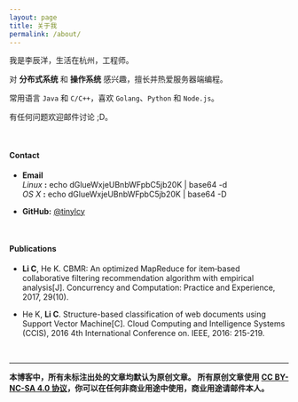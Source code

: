 ```yaml
---
layout: page
title: 关于我
permalink: /about/
---
```


我是李辰洋，生活在杭州，工程师。

对 **分布式系统** 和 **操作系统** 感兴趣，擅长并热爱服务器端编程。

常用语言 `Java` 和 `C/C++`，喜欢 `Golang`、`Python` 和 `Node.js`。

有任何问题欢迎邮件讨论 ;D。

<br/>

#### Contact

* **Email** <br/>
   *Linux* **:** echo dGlueWxjeUBnbWFpbC5jb20K | base64 -d <br/>
   *OS X* **:** echo dGlueWxjeUBnbWFpbC5jb20K | base64 -D

<p/>

* **GitHub:** [@tinylcy](https://github.com/tinylcy)


<br/>

#### Publications

* **Li C**, He K. CBMR: An optimized MapReduce for item‐based collaborative filtering recommendation algorithm with empirical analysis[J]. Concurrency and Computation: Practice and Experience, 2017, 29(10).

* He K, **Li C**. Structure-based classification of web documents using Support Vector Machine[C]. Cloud Computing and Intelligence Systems (CCIS), 2016 4th International Conference on. IEEE, 2016: 215-219.

<br/>

-----

**本博客中，所有未标注出处的文章均默认为原创文章。
所有原创文章使用 [CC BY-NC-SA 4.0 协议](https://creativecommons.org/licenses/by-nc-sa/4.0/deed.zh)，你可以在任何非商业用途中使用，商业用途请邮件本人。**



 




